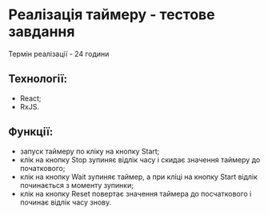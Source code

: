 # Реалізація таймеру - тестове завдання

Термін реалізації - 24 години

## Технології:

- React;
- RxJS.

## Функції:

- запуск таймеру по кліку на кнопку Start;
- клік на кнопку Stop зупиняє відлік часу і скидає значення таймеру до
  початкового;
- клік на кнопку Wait зупиняє таймер, а при кліці на кнопку Start відлік
  починається з моменту зупинки;
- клік на кнопку Reset повертає значення таймера до посчаткового і починає
  відлік часу знову.
